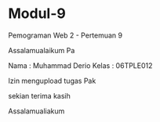 # Modul-9
Pemograman Web 2 - Pertemuan 9

Assalamualaikum Pa

Nama : Muhammad Derio
Kelas : 06TPLE012

Izin mengupload tugas Pak

sekian terima kasih

Assalamualiakum

